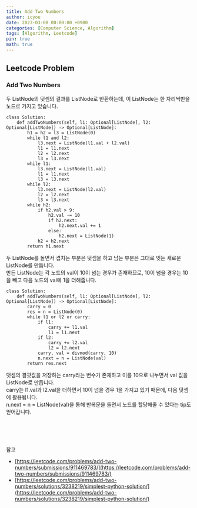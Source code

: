 ```yaml
---
title: Add Two Numbers
author: icyou
date: 2023-03-08 00:00:00 +0900
categories: [Computer Science, Algorithm]
tags: [Algorithm, Leetcode]
pin: true
math: true
---
```


## Leetcode Problem

### Add Two Numbers
두 ListNode의 덧셈의 결과를 ListNode로 반환하는데, 이 ListNode는 한 자리씩만을 노드로 가지고 있습니다.

```
class Solution:
    def addTwoNumbers(self, l1: Optional[ListNode], l2: Optional[ListNode]) -> Optional[ListNode]:
        h1 = h2 = l3 = ListNode(0)
        while l1 and l2:
            l3.next = ListNode(l1.val + l2.val)
            l1 = l1.next
            l2 = l2.next
            l3 = l3.next
        while l1:
            l3.next = ListNode(l1.val)
            l1 = l1.next
            l3 = l3.next
        while l2:
            l3.next = ListNode(l2.val)
            l2 = l2.next
            l3 = l3.next
        while h2:
            if h2.val > 9:
                h2.val -= 10
                if h2.next:
                    h2.next.val += 1
                else:
                    h2.next = ListNode(1)
            h2 = h2.next
        return h1.next
```
두 ListNode를 돌면서 겹치는 부분은 덧셈을 하고 남는 부분은 그대로 잇는 새로운 ListNode를 만듭니다.  
만든 ListNode는 각 노드의 val이 10이 넘는 경우가 존재하므로, 10이 넘을 경우는 10을 빼고 다음 노드의 val에 1을 더해줍니다.

```
class Solution:
    def addTwoNumbers(self, l1: Optional[ListNode], l2: Optional[ListNode]) -> Optional[ListNode]:
        carry = 0
        res = n = ListNode(0)
        while l1 or l2 or carry:
            if l1:
                carry += l1.val
                l1 = l1.next
            if l2:
                carry += l2.val
                l2 = l2.next
            carry, val = divmod(carry, 10)
            n.next = n = ListNode(val)
        return res.next
```
덧셈의 결괏값을 저장하는 carry라는 변수가 존재하고 이를 10으로 나누면서 val 값을 ListNode로 만듭니다.  
carry는 l1.val과 l2.val을 더하면서 10이 넘을 경우 1을 가지고 있기 때문에, 다음 덧셈에 활용됩니다.  
n.next = n = ListNode(val)을 통해 반복문을 돌면서 노드를 할당해줄 수 있다는 tip도 얻어갑니다.  

<br/><br/><br/><br/>
참고 
- [https://leetcode.com/problems/add-two-numbers/submissions/911469783/](https://leetcode.com/problems/add-two-numbers/submissions/911469783/)
- [https://leetcode.com/problems/add-two-numbers/solutions/3238219/simplest-python-solution/](https://leetcode.com/problems/add-two-numbers/solutions/3238219/simplest-python-solution/)
